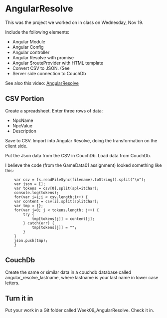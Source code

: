 # AngularResolve

This was the project we worked on in class on Wednesday, Nov 19.

Include the following elements:

- Angular Module
- Angular Config
- Angular controller
- Angular Resolve with promise 
- Angular $routeProvider with HTML template
- Convert CSV to JSON. (See 
- Server side connection to CouchDb

See also this video: [AngularResolve](http://youtu.be/kjdpswy9xJk)

## CSV Portion

Create a spreadsheet. Enter three rows of data:

- NpcName
- NpcValue
- Description

Save to CSV. Import into Angular Resolve, doing the transformation on the client side.

Put the Json data from the CSV in CouchDb. Load data from CouchDb.

I believe the code (from the GameData01 assignment) looked something like this:

```
    var csv = fs.readFileSync(filename).toString().split("\n");
    var json = [];
    var tokens = csv[0].split(spl=itChar);
    console.log(tokens);
    for(var i=1;i < csv.length;i++) {
	var content = csv[i].split(splitChar);
	var tmp = {};
	for(var j=0; j < tokens.length; j++) {
		try {
			tmp[tokens[j]] = content[j];
		} catch(err) {
			tmp[tokens[j]] = "";
		}
	}
	json.push(tmp);
    }
```

## CouchDb

Create the same or similar data in a couchdb database called angular_resolve_lastname, where lastname is your last name in lower case letters.

## Turn it in

Put your work in a Git folder called Week09_AngularResolve. Check it in.